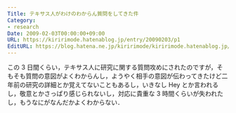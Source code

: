 ```yaml
---
Title: テキサス人がわけのわからん質問をしてきた件
Category:
- research
Date: 2009-02-03T00:00:00+09:00
URL: https://kiririmode.hatenablog.jp/entry/20090203/p1
EditURL: https://blog.hatena.ne.jp/kiririmode/kiririmode.hatenablog.jp/atom/entry/8454420450078213493
---
```



この 3 日間くらい，テキサス人に研究に関する質問攻めにされたのですが，そもそも質問の意図がよくわからんし，ようやく相手の意図が伝わってきたけど二年前の研究の詳細とか覚えてないこともあるし，いきなし Hey とか言われるし，敬意とかさっぱり感じられないし，対応に貴重な 3 時間くらいが失われたし，もうなにがなんだかよくわからない．
